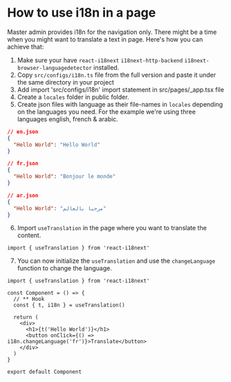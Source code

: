 # How to use i18n in a page

Master admin provides i18n for the navigation only.
There might be a time when you might want to translate a text in page.
Here's how you can achieve that:

1. Make sure your have `react-i18next` `i18next-http-backend` `i18next-browser-languagedetector` installed.
2. Copy `src/configs/i18n.ts` file from the full version and paste it under the same directory in your project
3. Add import 'src/configs/i18n' import statement in src/pages/_app.tsx file
4. Create a `locales` folder in public folder.
5. Create json files with language as their file-names in `locales` depending on the languages you need. For the example we're using three languages english, french & arabic.

```json
// en.json
{
  "Hello World": "Hello World"
}
```
```json
// fr.json
{
  "Hello World": "Bonjour le monde"
}
```
```json
// ar.json
{
  "Hello World": "مرحبا بالعالم"
}
```

6. Import `useTranslation` in the page where you want to translate the content.

```tsx
import { useTranslation } from 'react-i18next'
```

7. You can now initialize the `useTranslation` and use the `changeLanguage` function to change the language.

```tsx
import { useTranslation } from 'react-i18next'

const Component = () => {
  // ** Hook
  const { t, i18n } = useTranslation()

  return (
    <div>
      <h1>{t('Hello World')}</h1>
      <button onClick={() => i18n.changeLanguage('fr')}>Translate</button>
    </div>
  )
}

export default Component
```